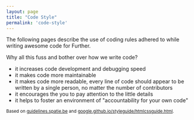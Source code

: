 ```yaml
---
layout: page
title: "Code Style"
permalink: 'code-style'
---
```

<p class="is-text-large">The following pages describe the use of coding rules adhered to while writing awesome code for Further.</p>

Why all this fuss and bother over how we write code?
- it increases code development and debugging speed
- it makes code more maintainable
- it makes code more readable, every line of code should appear to be written by a single person, no matter the number of contributors
- it encourages the you to pay attention to the little details
- it helps to foster an environment of "accountability for your own code"

<small>Based on <a href="https://guidelines.spatie.be" target="_blank">guidelines.spatie.be</a> and <a href="https://google.github.io/styleguide/htmlcssguide.html" target="_blank">google.github.io/styleguide/htmlcssguide.html</a>.
